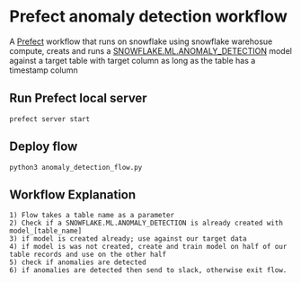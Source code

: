 # Prefect anomaly detection workflow

A [Prefect](https://docs.prefect.io/) workflow that runs on snowflake using snowflake warehosue compute, creats and runs a [SNOWFLAKE.ML.ANOMALY_DETECTION](https://docs.snowflake.com/en/user-guide/snowflake-cortex/ml-functions/anomaly-detection) model against a target table with target column as long as the table has a timestamp column

## Run Prefect local server

 `prefect server start`

## Deploy flow
 `python3 anomaly_detection_flow.py`

## Workflow Explanation
    1) Flow takes a table name as a parameter 
    2) Check if a SNOWFLAKE.ML.ANOMALY_DETECTION is already created with model_[table_name]
    3) if model is created already; use against our target data
    4) if model is was not created, create and train model on half of our table records and use on the other half
    5) check if anomalies are detected
    6) if anomalies are detected then send to slack, otherwise exit flow.


